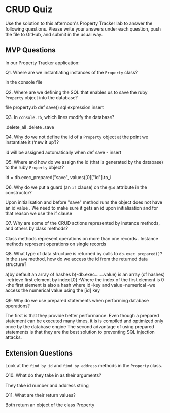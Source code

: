 # CRUD Quiz

Use the solution to this afternoon's Property Tracker lab to answer the following questions. Please write your answers under each question, push the file to GitHub, and submit in the usual way.

## MVP Questions

In our Property Tracker application:

Q1. Where are we instantiating instances of the `Property` class?

in the console file

Q2. Where are we defining the SQL that enables us to save the ruby `Property` object into the database?

file property.rb
def save()
sql expression insert



Q3. In `console.rb`, which lines modify the database?

.delete_all
.delete
.save

Q4. Why do we not define the id of a `Property` object at the point we instantiate it (‘new it up’)?

id will be assigned automatically when def save - insert

Q5. Where and how do we assign the id (that is generated by the database) to the ruby `Property` object?

 id = db.exec_prepared("save", values)[0]["id"].to_i

Q6. Why do we put a guard (an `if` clause) on the `@id` attribute in the constructor?

Upon initialisation and before "save" method runs the object does not have an id value  . We need to make sure it gets an id upon initialisation and for that reason we use the if clause

Q7. Why are some of the CRUD actions represented by instance methods, and others by class methods?

Class methods represent operations on more than one records .
Instance methods represent operations on single records

Q8. What type of data structure is returned by calls to `db.exec_prepared()`? In the `save` method, how do we access the id from the returned data structure?

a)by default an array of hashes
b)-db.exec.......value) is an array (of hashes)
  -retrieve first element by index [0]
  -Where the index of the first element is 0
  -the first element is also a hash  where id=key and value=numerical
  -we access the numerical value using the [id] key

Q9. Why do we use prepared statements when performing database operations?

The first is that they provide better performance. Even though a prepared statement can be executed many times, it is is compiled and optimized only once by the database engine
The second advantage of using prepared statements is that they are the best solution to preventing SQL injection attacks.

## Extension Questions

Look at the `find_by_id` and `find_by_address` methods in the `Property` class.

Q10. What do they take in as their arguments?

They take id number and address string

Q11. What are their return values?

Both return an object of the class Property
